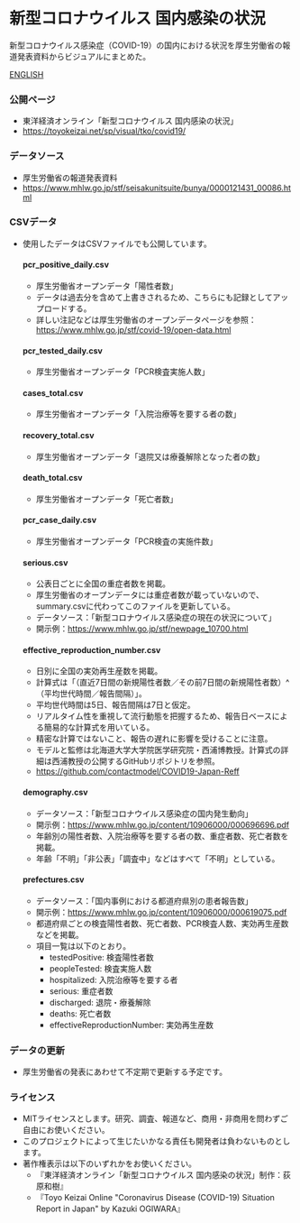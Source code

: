 # 新型コロナウイルス 国内感染の状況
新型コロナウイルス感染症（COVID-19）の国内における状況を厚生労働省の報道発表資料からビジュアルにまとめた。

[ENGLISH](https://github.com/kaz-ogiwara/covid19/blob/master/README.en.md)


### 公開ページ
- 東洋経済オンライン「新型コロナウイルス 国内感染の状況」
- https://toyokeizai.net/sp/visual/tko/covid19/

### データソース
- 厚生労働省の報道発表資料
- https://www.mhlw.go.jp/stf/seisakunitsuite/bunya/0000121431_00086.html

### CSVデータ
- 使用したデータはCSVファイルでも公開しています。

  #### pcr_positive_daily.csv
  - 厚生労働省オープンデータ「陽性者数」
  - データは過去分を含めて上書きされるため、こちらにも記録としてアップロードする。
  - 詳しい注記などは厚生労働省のオープンデータページを参照：https://www.mhlw.go.jp/stf/covid-19/open-data.html

  #### pcr_tested_daily.csv
  - 厚生労働省オープンデータ「PCR検査実施人数」
  
  #### cases_total.csv
  - 厚生労働省オープンデータ「入院治療等を要する者の数」
  
  #### recovery_total.csv
  - 厚生労働省オープンデータ「退院又は療養解除となった者の数」
  
  #### death_total.csv
  - 厚生労働省オープンデータ「死亡者数」
  
  #### pcr_case_daily.csv
  - 厚生労働省オープンデータ「PCR検査の実施件数」

  #### serious.csv
  - 公表日ごとに全国の重症者数を掲載。
  - 厚生労働省のオープンデータには重症者数が載っていないので、summary.csvに代わってこのファイルを更新している。
  - データソース：「新型コロナウイルス感染症の現在の状況について」
  - 開示例：https://www.mhlw.go.jp/stf/newpage_10700.html

  #### effective_reproduction_number.csv
  - 日別に全国の実効再生産数を掲載。
  - 計算式は「（直近7日間の新規陽性者数／その前7日間の新規陽性者数）^（平均世代時間／報告間隔）」。
  - 平均世代時間は5日、報告間隔は7日と仮定。
  - リアルタイム性を重視して流行動態を把握するため、報告日ベースによる簡易的な計算式を用いている。
  - 精密な計算ではないこと、報告の遅れに影響を受けることに注意。
  - モデルと監修は北海道大学大学院医学研究院・西浦博教授。計算式の詳細は西浦教授の公開するGitHubリポジトリを参照。
  - https://github.com/contactmodel/COVID19-Japan-Reff

  #### demography.csv
  - データソース：「新型コロナウイルス感染症の国内発生動向」
  - 開示例：https://www.mhlw.go.jp/content/10906000/000696696.pdf
  - 年齢別の陽性者数、入院治療等を要する者の数、重症者数、死亡者数を掲載。
  - 年齢「不明」「非公表」「調査中」などはすべて「不明」としている。

  #### prefectures.csv
  - データソース：「国内事例における都道府県別の患者報告数」
  - 開示例：https://www.mhlw.go.jp/content/10906000/000619075.pdf
  - 都道府県ごとの検査陽性者数、死亡者数、PCR検査人数、実効再生産数などを掲載。
  - 項目一覧は以下のとおり。
    - testedPositive: 検査陽性者数
    - peopleTested: 検査実施人数
    - hospitalized: 入院治療等を要する者
    - serious: 重症者数
    - discharged: 退院・療養解除
    - deaths: 死亡者数
    - effectiveReproductionNumber: 実効再生産数

### データの更新
- 厚生労働省の発表にあわせて不定期で更新する予定です。

### ライセンス
- MITライセンスとします。研究、調査、報道など、商用・非商用を問わずご自由にお使いください。
- このプロジェクトによって生じたいかなる責任も開発者は負わないものとします。
- 著作権表示は以下のいずれかをお使いください。
  - 『東洋経済オンライン「新型コロナウイルス 国内感染の状況」制作：荻原和樹』
  - 『Toyo Keizai Online "Coronavirus Disease (COVID-19) Situation Report in Japan" by Kazuki OGIWARA』

